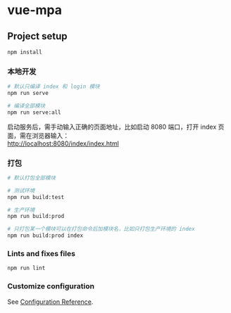 # vue-mpa

## Project setup

```bash
npm install
```

### 本地开发

```bash
# 默认只编译 index 和 login 模块
npm run serve

# 编译全部模块
npm run serve:all
```

启动服务后，需手动输入正确的页面地址，比如启动 8080 端口，打开 index 页面，需在浏览器输入：  
<http://localhost:8080/index/index.html>

### 打包

```bash
# 默认打包全部模块

# 测试环境
npm run build:test

# 生产环境
npm run build:prod

# 只打包某一个模块可以在打包命令后加模块名，比如只打包生产环境的 index
npm run build:prod index
```

### Lints and fixes files

```bash
npm run lint
```

### Customize configuration

See [Configuration Reference](https://cli.vuejs.org/config/).
